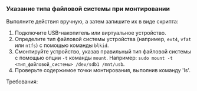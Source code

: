
### Указание типа файловой системы при монтировании

Выполните действия вручную, а затем запишите их в виде скрипта:
1. Подключите USB-накопитель или виртуальное устройство.
2. Определите тип файловой системы устройства (например, `ext4`, `vfat` или `ntfs`) с помощью команды `blkid`.
3. Смонтируйте устройство, указав правильный тип файловой системы с помощью опции `-t` команды `mount`. Например: `sudo mount -t <тип_файловой_системы> /dev/sdb1 /mnt/usb`.
4. Проверьте содержимое точки монтирования, выполнив команду 'ls'.

Требования:
